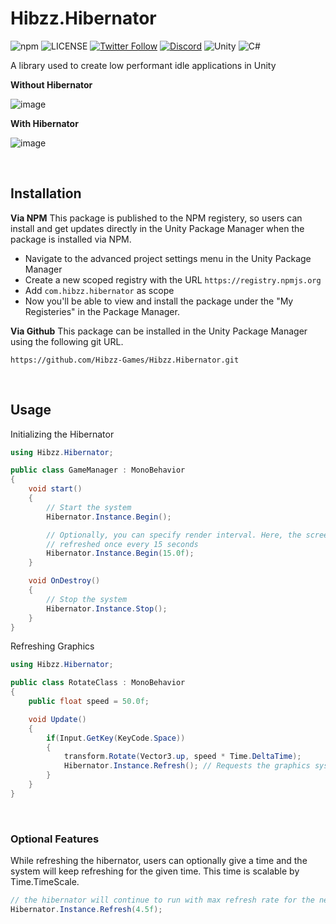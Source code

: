 # Hibzz.Hibernator
![npm](https://img.shields.io/npm/dt/com.hibzz.hibernator?color=fb8717&style=for-the-badge) ![LICENSE](https://img.shields.io/badge/LICENSE-CC--BY--4.0-ee5b32?style=for-the-badge) [![Twitter Follow](https://img.shields.io/twitter/follow/hibzzgames?color=1a8cd8&style=for-the-badge)](https://twitter.com/hibzzgames) [![Discord](https://img.shields.io/discord/695898694083412048?color=788bd9&label=DIscord&style=for-the-badge)](https://discord.gg/tZdZFK7) ![Unity](https://img.shields.io/badge/unity-%23000000.svg?style=for-the-badge&logo=unity&logoColor=white) ![C#](https://img.shields.io/badge/c%23-%23239120.svg?style=for-the-badge&logo=c-sharp&logoColor=white)

 A library used to create low performant idle applications in Unity

**Without Hibernator**

![image](https://user-images.githubusercontent.com/37605842/169102028-5f13ad7d-8c4c-4934-80d8-ed9698bdfe7a.png)

**With Hibernator**

![image](https://user-images.githubusercontent.com/37605842/169102077-b522b8b3-dd25-4953-aa97-28d9548c9fc3.png)

<br>

## Installation
**Via NPM**
This package is published to the NPM registery, so users can install and get updates directly in the Unity Package Manager when the package is installed via NPM.
- Navigate to the advanced project settings menu in the Unity Package Manager
- Create a new scoped registry with the URL `https://registry.npmjs.org`
- Add `com.hibzz.hibernator` as scope
- Now you'll be able to view and install the package under the "My Registeries" in the Package Manager.

**Via Github**
This package can be installed in the Unity Package Manager using the following git URL.
```
https://github.com/Hibzz-Games/Hibzz.Hibernator.git
```

<br>

## Usage
Initializing the Hibernator
```c#
using Hibzz.Hibernator;

public class GameManager : MonoBehavior
{
    void start()
    {
        // Start the system
        Hibernator.Instance.Begin();

        // Optionally, you can specify render interval. Here, the screen is 
        // refreshed once every 15 seconds
        Hibernator.Instance.Begin(15.0f);
    }

    void OnDestroy()
    {
        // Stop the system
        Hibernator.Instance.Stop();
    }
}
```

Refreshing Graphics
```c#
using Hibzz.Hibernator;

public class RotateClass : MonoBehavior
{
    public float speed = 50.0f;

    void Update()
    {
        if(Input.GetKey(KeyCode.Space))
        {
            transform.Rotate(Vector3.up, speed * Time.DeltaTime);
            Hibernator.Instance.Refresh(); // Requests the graphics system to be updated
        }
    }
}
```

<br>

### Optional Features
While refreshing the hibernator, users can optionally give a time and the system will keep refreshing for the given time. This time is scalable by Time.TimeScale.

```c#
// the hibernator will continue to run with max refresh rate for the next 4.5 seconds
Hibernator.Instance.Refresh(4.5f);
```
